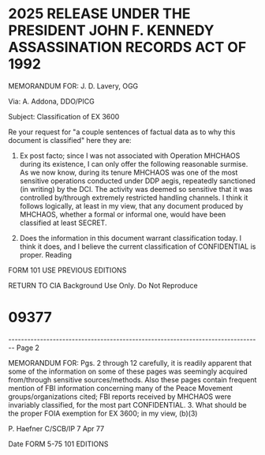 # 2025 RELEASE UNDER THE PRESIDENT JOHN F. KENNEDY ASSASSINATION RECORDS ACT OF 1992

MEMORANDUM FOR: J. D. Lavery, OGG

Via: A. Addona, DDO/PICG

Subject: Classification of EX 3600

Re your request for "a couple sentences of factual data as to why this document is classified" here they are:

1. Ex post facto; since I was not associated with Operation MHCHAOS during its existence, I can only offer the following reasonable surmise. As we now know, during its tenure MHCHAOS was one of the most sensitive operations conducted under DDP aegis, repeatedly sanctioned (in writing) by the DCI. The activity was deemed so sensitive that it was controlled by/through extremely restricted handling channels. I think it follows logically, at least in my view, that any document produced by MHCHAOS, whether a formal or informal one, would have been classified at least SECRET.

2. Does the information in this document warrant classification today. I think it does, and I believe the current classification of CONFIDENTIAL is proper. Reading

FORM 101 USE PREVIOUS EDITIONS

RETURN TO CIA
Background Use Only.
Do Not Reproduce

# 09377


-------------------------------------------------------------------------------- Page 2

MEMORANDUM FOR:
Pgs. 2 through 12 carefully, it is readily apparent that some of the information on some of these pages was seemingly acquired from/through sensitive sources/methods. Also these pages contain frequent mention of FBI information concerning many of the Peace Movement groups/organizations cited; FBI reports received by MHCHAOS were invariably classified, for the most part CONFIDENTIAL.
3. What should be the proper FOIA exemption for EX 3600; in my view, (b)(3)

P. Haefner
C/SCB/IP
7 Apr 77

Date
FORM 5-75 101 EDITIONS
